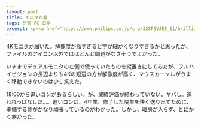 ```yaml
---
layout: post
title: モニタ到着
tags: 研究 PC 日常
excerpt: <p><a href="https://www.philips.co.jp/c-p/328P6VJEB_11/brilliance-4k-lcd-monitor-with-ultra-wide-color">4Kモニタ</a>が届いた。解像度が高すぎると字が細かくなりすぎるかと思ったが、ファイルのアイコン以外ではほとんど問題がなさそうでよかった。</p>
---
```


[4Kモニタ](https://www.philips.co.jp/c-p/328P6VJEB_11/brilliance-4k-lcd-monitor-with-ultra-wide-color)が届いた。解像度が高すぎると字が細かくなりすぎるかと思ったが、ファイルのアイコン以外ではほとんど問題がなさそうでよかった。

いままでデュアルモニタの左側で使っていたものを縦置きにしてみたが、フルハイビジョンの長辺よりも4Kの短辺の方が解像度が高く、マウスカーソルがうまく移動できないのは少し笑えた。

18:00から追いコンがあるらしい。が、成績評価が終わっていない。ヤバし。追われっぱなしだ…。追いコンは、4年生、修了した院生を快く送り出すために、準備する側がかなり頑張っているのがわかった。しかし、暖房が入らず、とにかく寒かった。
